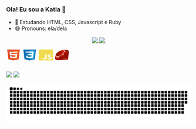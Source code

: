 ### Ola! Eu sou a Katia 👋


- 🌱 Estudando HTML, CSS, Javascript e Ruby
- 😄 Pronouns: ela/dela

<div align="center">
  <a href="https://github.com/ellen2121">
  <img height="180em"   align="center" src="https://github-readme-stats.vercel.app/api?username=katiarodrigues&show_icons=true&theme=cobalt&include_all_commits=true&count_private=true"/>
  <img height="180em"  align="center" src="https://github-readme-stats.vercel.app/api/top-langs/?username=katiarodrigues&layout=compact&langs_count=7&theme=cobalt" />
</div>

</a>

  
  <div style="display: inline_block"><br>
  <img align="center" alt="katia-HTML" height="30" width="40" src="https://raw.githubusercontent.com/devicons/devicon/master/icons/html5/html5-original.svg">
  <img align="center" alt="katia-CSS" height="30" width="40" src="https://raw.githubusercontent.com/devicons/devicon/master/icons/css3/css3-original.svg">
  <img align="center" alt="katia-Js" height="30" width="40" src="https://raw.githubusercontent.com/devicons/devicon/master/icons/javascript/javascript-plain.svg">
  <img align="center" alt="katia-ruby" height="30" width="40" src="https://raw.githubusercontent.com/devicons/devicon/master/icons/ruby/ruby-original.svg">
    
   ##
    
   <a href="https://www.linkedin.com/in/katia-rodrigues-69034821b/" target="_blank"><img src="https://img.shields.io/badge/-LinkedIn-%230077B5?style=for-the-badge&logo=linkedin&logoColor=white" target="_blank"></a> 
     <a href = "mailto:krodrigues.quimica@gmail.com"><img src="https://img.shields.io/badge/-Gmail-%23333?style=for-the-badge&logo=gmail&logoColor=red" target="_blank"></a>
    
   ![Snake animation](https://github.com/katiarodrigues/katiarodrigues/blob/output/github-contribution-grid-snake.svg)
    

    
  
